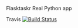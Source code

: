 Flasktaskr Real Python app

Travis
[![Build Status](https://travis-ci.org/cblignaut/flasktaskr.svg)](https://travis-ci.org/cblignaut/flasktaskr)